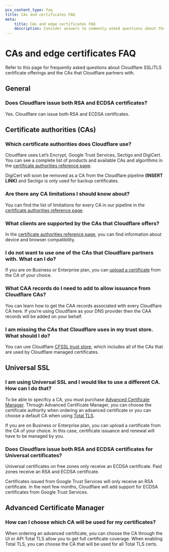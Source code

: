 ```yaml
---
pcx_content_type: faq
title: CAs and certificates FAQ
meta:
    title: CAs and edge certificates FAQ
    description: Consider answers to commonly asked questions about the certificates you can get through Cloudflare and the CAs that Cloudflare partners with.
---
```


# CAs and edge certificates FAQ

Refer to this page for frequently asked questions about Cloudflare SSL/TLS certificate offerings and the CAs that Cloudflare partners with.

## General

### Does Cloudflare issue both RSA and ECDSA certificates?  

Yes. Cloudflare can issue both RSA and ECDSA certificates.

## Certificate authorities (CAs)

### Which certificate authorities does Cloudflare use?  

Cloudflare uses Let’s Encrypt, Google Trust Services, Sectigo and DigiCert. You can see a complete list of products and available CAs and algorithms in the [certificate authorities reference page](/ssl/reference/certificate-authorities/).

DigiCert will soon be removed as a CA from the Cloudflare pipeline **(INSERT LINK)** and Sectigo is only used for backup certificates.

### Are there any CA limitations I should know about?

You can find the list of limitations for every CA in our pipeline in the [certificate authorities reference page](/ssl/reference/certificate-authorities/).

### What clients are supported by the CAs that Cloudflare offers?  

In the [certificate authorities reference page](/ssl/reference/certificate-authorities/), you can find information about device and browser compatibility.

### I do not want to use one of the CAs that Cloudflare partners with. What can I do?  

If you are on Business or Enterprise plan, you can [upload a certificate](/ssl/edge-certificates/custom-certificates/uploading/#upload-a-custom-certificate) from the CA of your choice.

### What CAA records do I need to add to allow issuance from Cloudflare CAs?  

You can learn how to get the CAA records associated with every Cloudflare CA here. If you’re using Cloudflare as your DNS provider then the CAA records will be added on your behalf.

### I am missing the CAs that Cloudflare uses in my trust store. What should I do?  

You can use Cloudflare [CFSSL trust store](https://github.com/cloudflare/cfssl_trust), which includes all of the CAs that are used by Cloudflare managed certificates.

## Universal SSL

### I am using Universal SSL and I would like to use a different CA. How can I do that?  

To be able to specifcy a CA, you must purchase [Advanced Certificate Manager](/ssl/edge-certificates/advanced-certificate-manager/). Through Advanced Certificate Manager, you can choose the certificate authority when ordering an advanced certificate or you can choose a default CA when using [Total TLS](/ssl/edge-certificates/additional-options/total-tls/).

If you are on Business or Enterprise plan, you can upload a certificate from the CA of your choice. In this case, certificate issuance and renewal will have to be managed by you.

### Does Cloudflare issue both RSA and ECDSA certificates for Universal certificates?  

Universal certificates on free zones only receive an ECDSA certificate. Paid zones receive an RSA and ECDSA certificate.

Certificates issued from Google Trust Services will only receive an RSA certificate. In the next few months, Cloudflare will add support for ECDSA certificates from Google Trust Services.

## Advanced Certificate Manager

### How can I choose which CA will be used for my certificates?

When ordering an advanced certificate, you can choose the CA through the UI or API
Total TLS allow you to get full certificate coverage. When enabling Total TLS, you can choose the CA that will be used for all Total TLS certs.
